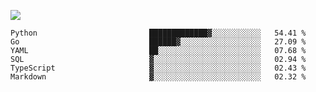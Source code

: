 ![](https://github-profile-summary-cards.vercel.app/api/cards/profile-details?username=igtm&theme=dracula)
<!--START_SECTION:waka-->

```text
Python                         █████████████▓░░░░░░░░░░░   54.41 %
Go                             ██████▓░░░░░░░░░░░░░░░░░░   27.09 %
YAML                           ██░░░░░░░░░░░░░░░░░░░░░░░   07.68 %
SQL                            ▓░░░░░░░░░░░░░░░░░░░░░░░░   02.94 %
TypeScript                     ▓░░░░░░░░░░░░░░░░░░░░░░░░   02.43 %
Markdown                       ▓░░░░░░░░░░░░░░░░░░░░░░░░   02.32 %
```

<!--END_SECTION:waka-->
